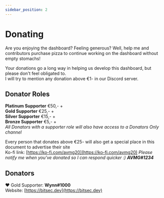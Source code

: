 ```yaml
---
sidebar_position: 2
---
```


# Donating
Are you enjoying the dashboard? Feeling generous? Well, help me and contributors purchase pizza to continue working on the dashboard without empty stomachs!

Your donations go a long way in helping us develop this dashboard, but please don't feel obligated to.<br/>
I will try to mention any donation above €1- in our Discord server.

## Donator Roles
**Platinum Supporter** €50,- + <br/>
**Gold Supporter** €25,- + <br/>
**Silver Supporter** €15,- + <br/>
**Bronze Supporter** €5,- + <br/>
_All Donators with a supporter role will also have access to a Donators Only channel_

Every person that donates above €25- will also get a special place in this document to advertise their site <br/>
Ko-fi link: [https://ko-fi.com/avmg20](https://ko-fi.com/avmg20)
_Please notify me when you've donated so I can respond quicker :) **AVMG#1234**_

## Donators

:heart: Gold Supporter: **Wynn#1000**<br/>
Website: [https://bitsec.dev](https://bitsec.dev)
